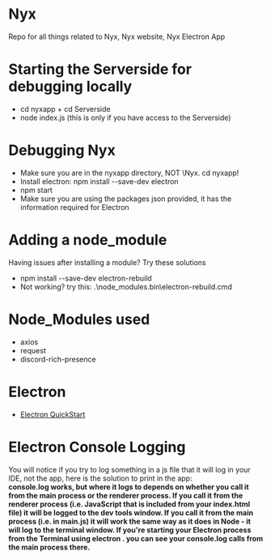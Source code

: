 # Nyx
Repo for all things related to Nyx, Nyx website, Nyx Electron App

# Starting the Serverside for debugging locally
* cd nyxapp + cd Serverside
* node index.js (this is only if you have access to the Serverside)

# Debugging Nyx
* Make sure you are in the nyxapp directory, NOT \Nyx. cd nyxapp!
* Install electron: npm install --save-dev electron
* npm start
* Make sure you are using the packages json provided, it has the information required for Electron

# Adding a node_module
Having issues after installing a module? Try these solutions
* npm install --save-dev electron-rebuild
* Not working? try this: .\node_modules\.bin\electron-rebuild.cmd

# Node_Modules used
* axios
* request
* discord-rich-presence

# Electron 
* [Electron QuickStart](https://www.electronjs.org/docs/v14-x-y/tutorial/quick-start)

# Electron Console Logging
You will notice if you try to log something in a js file that it will log in your IDE, not the app, here is the solution to print in the app:
<br>
**console.log works, but where it logs to depends on whether you call it from the main process or the renderer process. If you call it from the renderer process (i.e. JavaScript that is included from your index.html file) it will be logged to the dev tools window. If you call it from the main process (i.e. in main.js) it will work the same way as it does in Node - it will log to the terminal window. If you're starting your Electron process from the Terminal using electron . you can see your console.log calls from the main process there.**

